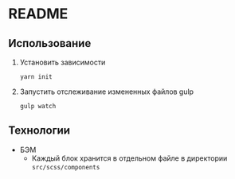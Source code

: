 # README #

## Использование
1. Установить зависимости
    ```
    yarn init
    ```
2. Запустить отслеживание измененных файлов gulp
    ```
    gulp watch
    ```

## Технологии
- БЭМ
  - Каждый блок хранится в отдельном файле в директории `src/scss/components`
